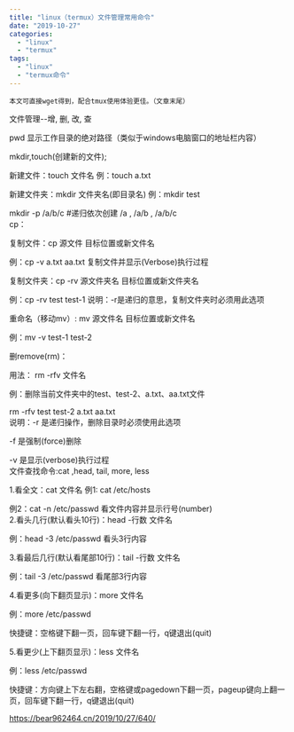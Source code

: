 ```yaml
---
title: "linux（termux）文件管理常用命令"
date: "2019-10-27"
categories: 
  - "linux"
  - "termux"
tags: 
  - "linux"
  - "termux命令"
---
```


```
本文可直接wget得到，配合tmux使用体验更佳。（文章末尾）
```

文件管理--增, 删, 改, 查

pwd 显示工作目录的绝对路径（类似于windows电脑窗口的地址栏内容）

mkdir,touch(创建新的文件);

新建文件：touch 文件名 例：touch a.txt

新建文件夹：mkdir 文件夹名(即目录名) 例：mkdir test

mkdir -p /a/b/c #递归依次创建 /a , /a/b , /a/b/c  
cp：

复制文件：cp 源文件 目标位置或新文件名

例：cp -v a.txt aa.txt 复制文件并显示(Verbose)执行过程

复制文件夹：cp -rv 源文件夹名 目标位置或新文件夹名

例：cp -rv test test-1 说明：-r是递归的意思，复制文件夹时必须用此选项

重命名（移动mv）: mv 源文件名 目标位置或新文件名

例：mv -v test-1 test-2

删remove(rm)：

用法： rm -rfv 文件名

例：删除当前文件夹中的test、test-2、a.txt、aa.txt文件

rm -rfv test test-2 a.txt aa.txt  
说明：-r 是递归操作，删除目录时必须使用此选项

\-f 是强制(force)删除

\-v 是显示(verbose)执行过程  
文件查找命令:cat ,head, tail, more, less

1.看全文：cat 文件名 例1: cat /etc/hosts

例2：cat -n /etc/passwd 看文件内容并显示行号(number)  
2.看头几行(默认看头10行)：head -行数 文件名

例：head -3 /etc/passwd 看头3行内容

3.看最后几行(默认看尾部10行)：tail -行数 文件名

例：tail -3 /etc/passwd 看尾部3行内容

4.看更多(向下翻页显示)：more 文件名

例：more /etc/passwd

快捷键：空格键下翻一页，回车键下翻一行，q键退出(quit)

5.看更少(上下翻页显示)：less 文件名

例：less /etc/passwd

快捷键：方向键上下左右翻，空格键或pagedown下翻一页，pageup键向上翻一页，回车键下翻一行，q键退出(quit)

https://bear962464.cn/2019/10/27/640/
